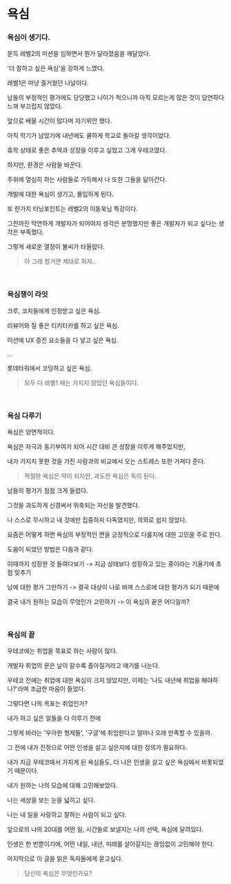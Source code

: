# 욕심

### 욕심이 생기다.

문득 레벨2의 미션을 임하면서 뭔가 달라졌음을 깨달았다.

'더 잘하고 싶은 욕심'을 강하게 느꼈다.

레벨1은 마냥 즐거웠던 나날이다.

남들의 부정적인 평가에도 당당했고 나이가 적으니까 아직 모르는게 많은 것이 당연하다 느껴 부끄럽지 않았다.

앞으로 배울 시간이 많다며 자기위안 했다.

아직 학기가 남았기에 내년에도 쿨하게 학교로 돌아갈 생각이었다.

휴학 상태로 좋은 추억과 성장을 이루고 싶었고 그게 우테코였다.

하지만, 환경은 사람을 바꾼다.

주위에 열심히 하는 사람들로 가득해서 나 또한 그들을 닮아간다.

개발에 대한 욕심이 생기고, 몰입하게 된다.

또 한가지 터닝포인트는 레벨2의 이동욱님 특강이다.

그전까진 막연하게 개발자가 되어야지 생각은 분명했지만 좋은 개발자가 되고 싶다는 생각은 부족했다.

그렇게 새로운 열정이 불씨가 타올랐다.

> 아 그래 할거면 제대로 하자..

<br/>

### 욕심쟁이 라잇

크루, 코치들에게 인정받고 싶은 욕심.

리뷰어와 질 좋은 티키타카를 하고 싶은 욕심.

미션에 UX 증진 요소들을 다 넣고 싶은 욕심.

...

롯데타워에서 코딩하고 싶은 욕심.

> 모두 다 레벨1 때는 가지지 않았던 욕심들이다.

<br/>

### 욕심 다루기

욕심은 양면적이다.

욕심은 자극과 동기부여가 되어 시간 대비 큰 성장을 이루게 해주었지만,

내가 가지지 못한 것을 가진 사람과의 비교에서 오는 스트레스 또한 가져다 준다.

> 적절한 욕심은 약이 되지만, 과도한 욕심은 독이 된다.

남들의 평가가 점점 크게 들렸다.

그것을 과도하게 신경써서 위축되는 자신을 발견했다.

나 스스로 무시하고 내 것에만 집중하자 다독였지만, 의외로 쉽지 않았다.

요즘은 어떻게 하면 욕심의 부정적인 면을 긍정적으로 다룰지에 대한 고민을 주로 한다.

도움이 되었던 방법은 다음과 같다.

이때까지 성장한 것 들여다보기 -> 지금 상태보다 성장하고 있는 중이라는 기울기에 초점 맞추기

남에 대한 평가 그만하기 -> 결국 대상이 나로 바껴 스스로에 대한 평가가 되기 때문에

결국 내가 원하는 모습이 무엇인가 고민하기 -> 이 욕심의 끝은 어디일까?

<br/>

### 욕심의 끝

우테코에는 취업을 목표로 하는 사람이 많다.

개발자 취업의 문은 날이 갈수록 좁아질거라고 얘기를 나눈다.

우테코 전에는 취업에 대한 욕심이 크지 않았지만, 이제는 '나도 내년에 취업을 해야하나?'라며 조급한 마음이 들었다.

그렇다면 나의 목표는 취업인가?

내가 하고 싶은 일들을 다 이루기 전에

그렇게 바라는 '우아한 형제들', '구글'에 취업한다고 얼마나 오래 만족할 수 있을까.

그 전에 내가 진정으로 어떤 인생을 살고 싶은지에 대한 정의가 필요하다.

내가 지금 우테코에서 가지게 된 욕심들도, 더 나은 인생을 살고 싶은 욕심에서 비롯되었기 때문이다.

내가 원하는 나의 모습에 대해 고민해보았다.

나는 세상을 보는 눈을 넓히고 싶다.

나는 내 일을 사랑하고 잘하는 사람이 되고 싶다.

앞으로의 나의 20대를 어떤 일, 시간들로 보낼지는 나의 선택, 욕심에 달려있다.

인생은 한 번뿐이기에, 어떤 내일, 내년, 미래를 살아갈지는 끊임없이 고민해야 한다.

마지막으로 이 글을 읽은 독자들에게 묻고싶다.

> 당신의 욕심은 무엇인가요?
